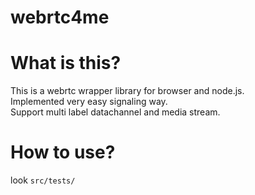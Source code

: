 # webrtc4me

# What is this?

This is a webrtc wrapper library for browser and node.js.  
Implemented very easy signaling way.  
Support multi label datachannel and media stream.

# How to use?

look ```src/tests/```
